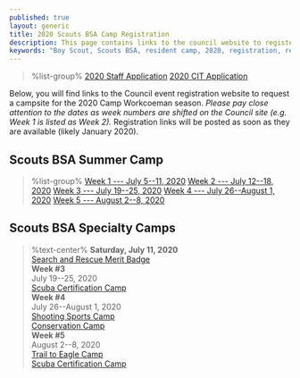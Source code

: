 ```yaml
---
published: true
layout: generic
title: 2020 Scouts BSA Camp Registration
description: This page contains links to the council website to register for the 2020 Camp Workcoeman season.
keywords: "Boy Scout, Scouts BSA, resident camp, 2020, registration, reservation"
---
```


> %list-group%
> <a href="https://forms.gle/WCqPNrkxF51FqJJw6" class="list-group-item">2020 Staff Application</a>
> <a href="https://forms.gle/3h7AZakQRLbFXhrX6" class="list-group-item">2020 CIT Application</a>

Below, you will find links to the Council event registration website to request a campsite for the 2020 Camp Workcoeman season. *Please pay close attention to the dates as week numbers are shifted on the Council site (e.g. Week 1 is listed as Week 2).* Registration links will be posted as soon as they are available (likely January 2020).

## Scouts BSA Summer Camp

> %list-group%
> <a href="https://scoutingevent.com/066-32225-78467" class="list-group-item">Week 1 --- July 5--11, 2020</a>
> <a href="https://scoutingevent.com/066-32225-78467" class="list-group-item">Week 2 --- July 12--18, 2020</a>
> <a href="https://scoutingevent.com/066-32225-78467" class="list-group-item">Week 3 --- July 19--25, 2020</a>
> <a href="https://scoutingevent.com/066-32225-78467" class="list-group-item">Week 4 --- July 26--August 1, 2020</a>
> <a href="https://scoutingevent.com/066-32225-78467" class="list-group-item">Week 5 --- August 2--8, 2020</a>

## Scouts BSA Specialty Camps

> %text-center%
> **Saturday, July 11, 2020**<br/>
> <a href="{{ site.url }}/scouts-bsa/special-programs/">Search and Rescue Merit Badge</a><br/>
> **Week #3**<br/>
> July 19--25, 2020<br/>
> <a href="{{ site.url }}/scouts-bsa/special-programs/scuba/">Scuba Certification Camp</a><br/>
> **Week #4**<br/>
> July 26--August 1, 2020<br/>
> <a href="{{ site.url }}/scouts-bsa/specialty/">Shooting Sports Camp</a><br/>
> <a href="{{ site.url }}/scouts-bsa/specialty/">Conservation Camp</a><br/>
> **Week #5**<br/>
> August 2--8, 2020<br/>
> <a href="{{ site.url }}/scouts-bsa/trail-to-eagle/">Trail to Eagle Camp</a><br/>
> <a href="{{ site.url }}/scouts-bsa/special-programs/scuba/">Scuba Certification Camp</a>
